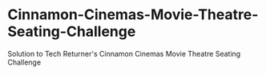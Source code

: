 # Cinnamon-Cinemas-Movie-Theatre-Seating-Challenge
Solution to Tech Returner's Cinnamon Cinemas Movie Theatre Seating Challenge
